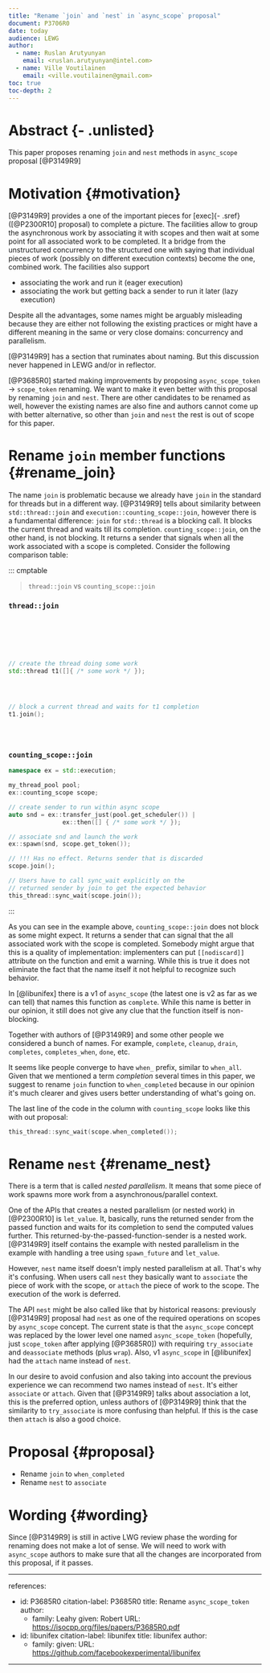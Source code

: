 ```yaml
---
title: "Rename `join` and `nest` in `async_scope` proposal"
document: P3706R0
date: today
audience: LEWG
author:
  - name: Ruslan Arutyunyan
    email: <ruslan.arutyunyan@intel.com>
  - name: Ville Voutilainen
    email: <ville.voutilainen@gmail.com>
toc: true
toc-depth: 2
---
```


# Abstract {- .unlisted}

This paper proposes renaming `join` and `nest` methods in `async_scope` proposal [@P3149R9]

# Motivation {#motivation}

[@P3149R9] provides a one of the important pieces for [exec]{- .sref} ([@P2300R10] proposal) to complete a picture.
The facilities allow to group the asynchronous work by associating it with scopes and then wait at some point for all
associated work to be completed. It a bridge from the unstructured concurrency to the structured one with saying that
individual pieces of work (possibly on different execution contexts) become the one, combined work. The facilities also
support

- associating the work and run it (eager execution)
- associating the work but getting back a sender to run it later (lazy execution)

Despite all the advantages, some names might be arguably misleading because they are either not following the existing
practices or might have a different meaning in the same or very close domains: concurrency and parallelism.

[@P3149R9] has a section that ruminates about naming. But this discussion never happened in LEWG and/or in reflector.

[@P3685R0] started making improvements by proposing `async_scope_token` -> `scope_token` renaming. We want to make it even
better with this proposal by renaming `join` and `nest`. There are other candidates to be renamed as well, however the
existing names are also fine and authors cannot come up with better alternative, so other than `join` and `nest` the rest is
out of scope for this paper.

# Rename `join` member functions {#rename_join}

The name `join` is problematic because we already have `join` in the standard for threads but in a different way. [@P3149R9]
tells about similarity between `std::thread::join` and `execution::counting_scope::join`, however there is a fundamental
difference: `join` for `std::thread` is a blocking call. It blocks the current thread and waits till its completion.
`counting_scope::join`, on the other hand, is not blocking. It returns a sender that signals when all the work associated
with a scope is completed. Consider the following comparison table:

::: cmptable

> `thread::join` vs `counting_scope::join`

### `thread::join`
```cpp






// create the thread doing some work
std::thread t1([]{ /* some work */ });




// block a current thread and waits for t1 completion
t1.join();





```

### `counting_scope::join`
```cpp
namespace ex = std::execution;

my_thread_pool pool;
ex::counting_scope scope;

// create sender to run within async scope
auto snd = ex::transfer_just(pool.get_scheduler()) |
               ex::then([] { /* some work */ });

// associate snd and launch the work
ex::spawn(snd, scope.get_token());

// !!! Has no effect. Returns sender that is discarded
scope.join();

// Users have to call sync_wait explicitly on the
// returned sender by join to get the expected behavior
this_thread::sync_wait(scope.join());
```
:::

As you can see in the example above, `counting_scope::join` does not block as some might expect. It returns a sender that
can signal that the all associated work with the scope is completed. Somebody might argue that this is a quality of
implementation: implementers can put `[[nodiscard]]` attribute on the function and emit a warning. While this is true
it does not eliminate the fact that the name itself it not helpful to recognize such behavior.

In [@libunifex] there is a v1 of `async_scope` (the latest one is v2 as far as we can tell) that names this function as
`complete`. While this name is better in our opinion, it still does not give any clue that the function itself is
non-blocking.

Together with authors of [@P3149R9] and some other people we considered a bunch of names. For example, `complete`,
`cleanup`, `drain`, `completes`, `completes_when`, `done`, etc.

It seems like people converge to have `when_` prefix, similar to `when_all`. Given that we mentioned a term *completion*
several times in this paper, we suggest to rename `join` function to `when_completed` because in our opinion it's much
clearer and gives users better understanding of what's going on.

The last line of the code in the column with `counting_scope` looks like this with out proposal:

```cpp
this_thread::sync_wait(scope.when_completed());
```

# Rename `nest` {#rename_nest}

There is a term that is called *nested parallelism*. It means that some piece of work spawns more work from a
asynchronous/parallel context.

One of the APIs that creates a nested parallelism (or nested work) in [@P2300R10] is `let_value`. It, basically, runs the
returned sender from the passed function and waits for its completion to send the computed values further. This
returned-by-the-passed-function-sender is a nested work. [@P3149R9] itself contains the example with nested parallelism in
the example with handling a tree using `spawn_future` and `let_value`.

However, `nest` name itself doesn't imply nested parallelism at all. That's why it's confusing. When users call `nest`
they basically want to `associate` the piece of work with the scope, or `attach` the piece of work to the scope. The
execution of the work is deferred.

The API `nest` might be also called like that by historical reasons: previously [@P3149R9]
proposal had `nest` as one of the required operations on scopes by `async_scope` concept. The current state is that the
`async_scope` concept was replaced by the lower level one named `async_scope_token` (hopefully, just `scope_token` after
applying [@P3685R0]) with requiring `try_associate` and `deassociate` methods (plus `wrap`). Also, v1 `async_scope` in
[@libunifex] had the `attach` name instead of `nest`.

In our desire to avoid confusion and also taking into account the previous experience we can recommend two names instead of
`nest`. It's either `associate` or `attach`. Given that [@P3149R9] talks about association a lot, this is the preferred
option, unless authors of [@P3149R9] think that the similarity to `try_associate` is more confusing than helpful. If this is
the case then `attach` is also a good choice.

# Proposal {#proposal}

- Rename `join` to `when_completed`
- Rename `nest` to `associate`

# Wording {#wording}

Since [@P3149R9] is still in active LWG review phase the wording for renaming does not make a lot of sense. We will need
to work with `async_scope` authors to make sure that all the changes are incorporated from this proposal, if it passes.

---
references:
  - id: P3685R0
    citation-label: P3685R0
    title: Rename `async_scope_token`
    author:
      - family: Leahy
        given: Robert
    URL: https://isocpp.org/files/papers/P3685R0.pdf
  - id: libunifex
    citation-label: libunifex
    title: libunifex
    author:
      - family:
        given:
    URL: https://github.com/facebookexperimental/libunifex
---

